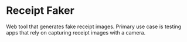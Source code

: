 # Receipt Faker

Web tool that generates fake receipt images. Primary use case is testing apps that rely on capturing receipt images with a camera.